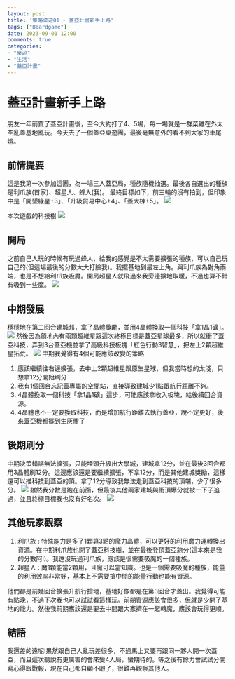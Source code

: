 ```yaml
---
layout: post
title: '策略桌遊01 - 蓋亞計畫新手上路'
tags: ["Boardgame"]
date: 2023-09-01 12:00
comments: true
categories: 
- "桌遊"
- "生活"
- "蓋亞計畫"
---
```

# 蓋亞計畫新手上路
朋友一年前買了蓋亞計畫後，至今大約打了4、5場，每一場就是一群菜雞在外太空亂蓋基地亂玩。今天去了一個蓋亞桌遊團，最後毫無意外的看不到大家的車尾燈。

## 前情提要
這是我第一次參加這團，為一場三人蓋亞局，種族隨機抽選。最後各自選出的種族是利爪族(首家)、超星人、蜂人(我)。
最終目標如下，前三輪的沒有拍到，但印象中是「開墾綠星+3」、「升級貿易中心+4」、「蓋大棟+5」。
![](/wp-content/uploads/2023/9/2023-09-01-1.jpg)
 <!--more-->
本次遊戲的科技樹
![](/wp-content/uploads/2023/9/2023-09-01-2.jpg)

## 開局
之前自己人玩的時候有玩過蜂人，給我的感覺是不太需要擴張的種族，可以自己玩自己的(但這場最後的分數大大打臉我)。我擺基地到最左上角。與利爪族為對角兩端，也是不想給利爪族吸魔。開局超星人就飛過來我旁邊擴地取暖，不過也算不錯有吸到一些魔。
![](/wp-content/uploads/2023/9/2023-09-01-3.jpg)

## 中期發展
穩穩地在第二回合建城邦，拿了晶體獎勵，並用4晶體換取一個科技「拿1晶1礦」。
![](/wp-content/uploads/2023/9/2023-09-01-4.jpg)
然後因為領地內有兩顆超維星跟這次終極目標是蓋亞星球最多，所以就衝了蓋亞科技，弄到3台蓋亞機並拿了高級科技板塊「紅色行動3智慧」，把左上2顆超維星拓荒。
![](/wp-content/uploads/2023/9/2023-09-01-5.jpg)
中期我覺得有4個可能應該改變的策略
1. 應該繼續往右邊擴張，去中上2顆超維星跟原生星球，但我當時想的太淺，只想拿12分開始刷分
2. 我有1個回合忘記蓋專屬的空間站，直接導致建城少1點跟航行距離不夠。
3. 4晶體換取一個科技「拿1晶1礦」這步，可能應該拿收入板塊，給後續回合資源。
4. 4晶體也不一定要換取科技，而是增加航行距離去執行蓋亞，說不定更好，後來蓋亞機都擺到生灰塵了


## 後期刷分
中期決策錯誤無法擴張，只能埋頭升級出大學城，建城拿12分，並在最後3回合都用3晶體刷12分。這邊應該還是要繼續擴張，不拿12分，而是其他建城獎勵，這樣還可以推科技到蓋亞的頂。拿了12分導致我無法走到蓋亞科技的頂端，少了很多分。
![](/wp-content/uploads/2023/9/2023-09-01-6.jpg)
雖然我分數是跑在前面，但最後其他兩家建城與衝頂爆分就被一下子追過，並且終極目標我也沒有好名次。
![](/wp-content/uploads/2023/9/2023-09-01-7.jpg)

## 其他玩家觀察
1. 利爪族 : 特殊能力是多了1顆算3點的魔力晶體，可以更好的利用魔力運轉換出資源。在中期利爪族也開了蓋亞科技樹，並在最後登頂蓋亞跑分(這本來是我的分數阿!)。我還沒玩過利爪族，應該是很需要吸魔的一個種族。
2. 超星人 : 魔1顆能當2顆用，且魔可以當知識。也是一個需要吸魔的種族，能量的利用效率非常好，基本上不需要搶中間的能量行動也能有資源。

他們都是前幾回合擴張升航行搶地，基地好像都是在第3回合才蓋出。我覺得可能有點晚，不過下次我也可以試試看這樣玩。前期資源應該會很多，但就是少開了基地的能力。然後我前期應該還是要去中間跟大家擠在一起轉魔，應該會玩得更順。

## 結語
我還差的遠呢!果然跟自己人亂玩差很多，不過馬上又要再跟同一夥人開一次蓋亞，而且這次聽說有更厲害的會來變4人局，蠻期待的。等之後有餘力會試試分開寫心得跟戰報，現在自己都自顧不暇了，很難再觀察其他人。